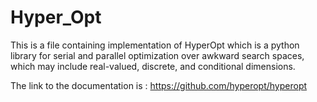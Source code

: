 # Hyper_Opt

This is a file containing implementation of HyperOpt which is a python library for serial and parallel optimization over awkward search spaces, which may include real-valued, discrete, and conditional dimensions.

The link to the documentation is : https://github.com/hyperopt/hyperopt
